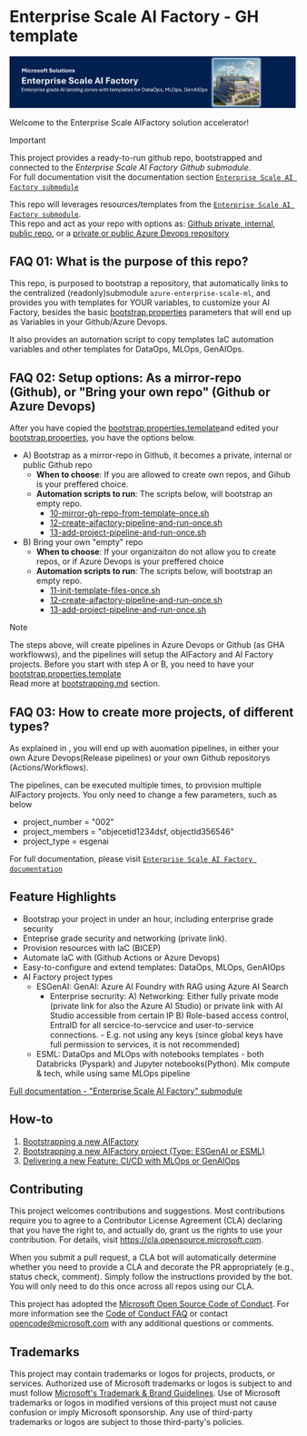 # Enterprise Scale AI Factory - GH template

![Header](documentation/images/header.png)

Welcome to the Enterprise Scale AIFactory solution accelerator! <br>

> [!IMPORTANT]
>This project provides a ready-to-run github repo, bootstrapped and connected to the *Enterprise Scale AI Factory Github submodule*. <br> For full documentation visit the documentation section [`Enterprise Scale AI Factory submodule`](https://github.com/jostrm/azure-enterprise-scale-ml/blob/main/documentation/readme.md)
>

This repo will leverages resources/templates from the [`Enterprise Scale AI Factory submodule`](https://github.>com/jostrm/azure-enterprise-scale-ml/). <br>This repo and act as your repo with options as: [Github private, internal, public repo](https://resources.github.com/learn/pathways/administration-governance/essentials/manage-your-repository-visibility-rules-and-settings/), or a [private or public Azure Devops repository](https://learn.microsoft.com/en-us/azure/devops/organizations/projects/make-project-public?view=azure-devops)

## FAQ 01: What is the purpose of this repo? 
This repo, is purposed to bootstrap a repository, that automatically links to the centralized (readonly)submodule `azure-enterprise-scale-ml`, and provides you with templates for YOUR variables, to customize your AI Factory, besides the basic [bootstrap.properties](./bootstrap.properties) parameters that will end up as Variables in your Github/Azure Devops.

It also provides an automation script to copy templates IaC automation variables and other templates for DataOps, MLOps, GenAIOps.<br>

## FAQ 02: Setup options: As a mirror-repo (Github), or "Bring your own repo" (Github or Azure Devops)
After you have copied the  [bootstrap.properties.template](./bootstrap.properties-.template)and edited your [bootstrap.properties](./bootstrap.properties), you have the options below.

- A) Bootstrap as a mirror-repo in Github, it becomes a private, internal or public Github repo
    - **When to choose**: If you are allowed to create own repos, and Gihub is your preffered choice.
    - **Automation scripts to run**: The scripts below, will bootstrap an empty repo.
        - [10-mirror-gh-repo-from-template-once.sh](./10-mirror-gh-repo-from-template-once)
        - [12-create-aifactory-pipeline-and-run-once.sh](./12-create-aifactory-pipeline-and-run-once.sh)
        - [13-add-project-pipeline-and-run-once.sh](./13-add-project-pipeline-and-run-once.sh)
- B) Bring your own "empty" repo 
    - **When to choose**: If your organizaiton do not allow you to create repos, or if Azure Devops is your preffered choice
    - **Automation scripts to run**: The scripts below, will bootstrap an empty repo.
        - [11-init-template-files-once.sh](./11-init-template-files-once.sh)
        - [12-create-aifactory-pipeline-and-run-once.sh](./12-create-aifactory-pipeline-and-run-once.sh)
        - [13-add-project-pipeline-and-run-once.sh](./13-add-project-pipeline-and-run-once.sh)

> [!NOTE]
>   
> The steps above, will create pipelines in Azure Devops or Github (as GHA workflowws), and the pipelines will setup the AIFactory and AI Factory projects. Before you start with step A or B, you need to have your [bootstrap.properties.template](./bootstrap.properties-.template) <br> Read more at [bootstrapping.md](./documentation/bootstrapping.md) section.
>

## FAQ 03: How to create more projects, of different types? 
As explained in [](#faq-02-setup-options-as-a-mirror-repo-github-or-bring-your-own-repo-github-or-azure-devops), you will end up with auomation pipelines, in either your own Azure Devops(Release pipelines) or your own Github repositorys (Actions/Workflows). 

The pipelines, can be executed multiple times, to provision multiple AIFactory projects. 
You only need to change a few parameters, such as below
- project_number = "002"
- project_members = "objecetid1234dsf, objectId356546"
- project_type = esgenai

For full documentation, please visit [`Enterprise Scale AI Factory documentation`](https://github.com/jostrm/azure-enterprise-scale-ml/blob/main/documentation/readme.md)
## Feature Highlights

- Bootstrap your project in under an hour, including enterprise grade security
- Enteprise grade security and networking (private link).
- Provision resources with IaC (BICEP)
- Automate IaC with (Github Actions or Azure Devops)
- Easy-to-configure and extend templates: DataOps, MLOps, GenAIOps
- AI Factory project types
    - ESGenAI: GenAI: Azure AI Foundry with RAG using Azure AI Search
        - Enterprise secrurity: 
            A) Networking: Either fully private mode (private link for also the Azure AI Studio) or private link with AI Studio accessible from certain IP
            B) Role-based access control, EntraID for all sercice-to-servcice and user-to-service connections. 
                - E.g. not using any keys (since global keys have full permission to services, it is not recommended)
    - ESML: DataOps and MLOps with notebooks templates - both Databricks (Pyspark) and Jupyter notebooks(Python). Mix compute & tech, while using same MLOps pipeline

[Full documentation -  "Enterprise Scale AI Factory" submodule](https://github.com/jostrm/azure-enterprise-scale-ml/blob/main/documentation/readme.md)

## How-to

1. [Bootstrapping a new AIFactory](documentation/bootstrapping.md)
2. [Bootstrapping a new AIFactory project (Type: ESGenAI or ESML)](documentation/bootstrapping.md)
3. [Delivering a new Feature: CI/CD with MLOps or GenAIOps](documentation/delivering_new_feature.md)

## Contributing

This project welcomes contributions and suggestions.  Most contributions require you to agree to a
Contributor License Agreement (CLA) declaring that you have the right to, and actually do, grant us
the rights to use your contribution. For details, visit https://cla.opensource.microsoft.com.

When you submit a pull request, a CLA bot will automatically determine whether you need to provide
a CLA and decorate the PR appropriately (e.g., status check, comment). Simply follow the instructions
provided by the bot. You will only need to do this once across all repos using our CLA.

This project has adopted the [Microsoft Open Source Code of Conduct](https://opensource.microsoft.com/codeofconduct/).
For more information see the [Code of Conduct FAQ](https://opensource.microsoft.com/codeofconduct/faq/) or
contact [opencode@microsoft.com](mailto:opencode@microsoft.com) with any additional questions or comments.

## Trademarks

This project may contain trademarks or logos for projects, products, or services. Authorized use of Microsoft 
trademarks or logos is subject to and must follow 
[Microsoft's Trademark & Brand Guidelines](https://www.microsoft.com/en-us/legal/intellectualproperty/trademarks/usage/general).
Use of Microsoft trademarks or logos in modified versions of this project must not cause confusion or imply Microsoft sponsorship.
Any use of third-party trademarks or logos are subject to those third-party's policies.
